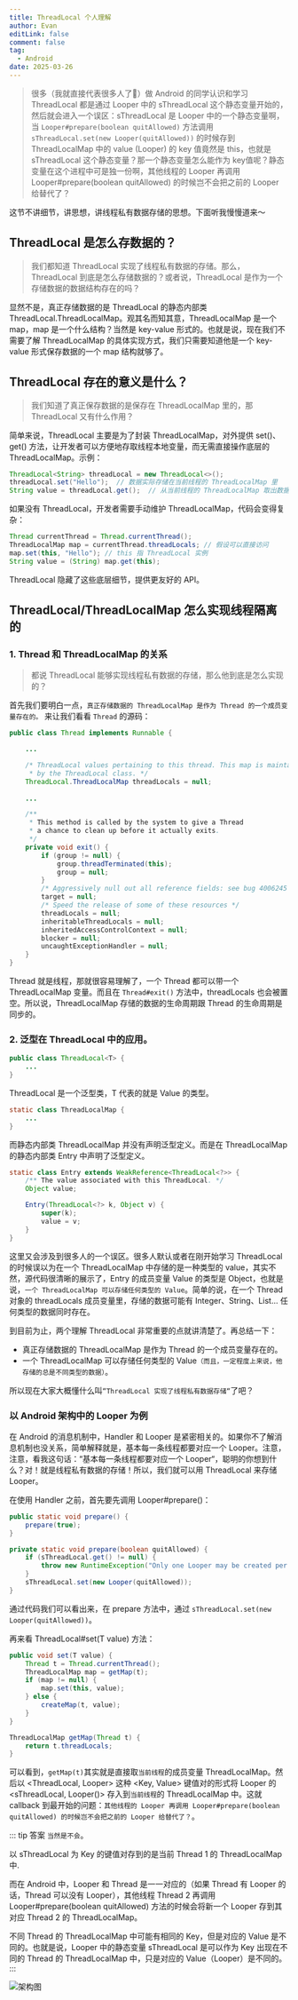 ```yaml
---
title: ThreadLocal 个人理解
author: Evan
editLink: false
comment: false
tag:
  - Android
date: 2025-03-26
---
```



> 很多（我就直接代表很多人了🐶）做 Android 的同学认识和学习 ThreadLocal 都是通过 Looper 中的 sThreadLocal 这个静态变量开始的，然后就会进入一个误区：sThreadLocal 是 Looper 中的一个静态变量啊，当 `Looper#prepare(boolean quitAllowed)` 方法调用  `sThreadLocal.set(new Looper(quitAllowed))` 的时候存到 ThreadLocalMap 中的 value (Looper) 的 key 值竟然是 this，也就是 sThreadLocal 这个静态变量？那一个静态变量怎么能作为 key值呢？静态变量在这个进程中可是独一份啊，其他线程的 Looper 再调用 Looper#prepare(boolean quitAllowed) 的时候岂不会把之前的 Looper 给替代了？

这节不讲细节，讲思想，讲线程私有数据存储的思想。下面听我慢慢道来～

## ThreadLocal 是怎么存数据的？

> 我们都知道 ThreadLocal 实现了线程私有数据的存储。那么，ThreadLocal 到底是怎么存储数据的？或者说，ThreadLocal 是作为一个存储数据的数据结构存在的吗？

显然不是，真正存储数据的是 ThreadLocal 的静态内部类 ThreadLocal.ThreadLocalMap。观其名而知其意，ThreadLocalMap 是一个 map，map 是一个什么结构？当然是 key-value 形式的。也就是说，现在我们不需要了解 ThreadLocalMap 的具体实现方式，我们只需要知道他是一个 key-value 形式保存数据的一个 map 结构就够了。

## ThreadLocal 存在的意义是什么？

> 我们知道了真正保存数据的是保存在 ThreadLocalMap 里的，那 ThreadLocal 又有什么作用？

简单来说，ThreadLocal 主要是为了封装 ThreadLocalMap，对外提供 set()、get() 方法，让开发者可以方便地存取线程本地变量，而无需直接操作底层的 ThreadLocalMap。示例：

```java
ThreadLocal<String> threadLocal = new ThreadLocal<>();
threadLocal.set("Hello");  // 数据实际存储在当前线程的 ThreadLocalMap 里
String value = threadLocal.get();  // 从当前线程的 ThreadLocalMap 取出数据
```

如果没有 ThreadLocal，开发者需要手动维护 ThreadLocalMap，代码会变得复杂：

```java
Thread currentThread = Thread.currentThread();
ThreadLocalMap map = currentThread.threadLocals; // 假设可以直接访问
map.set(this, "Hello"); // this 指 ThreadLocal 实例
String value = (String) map.get(this);
```

ThreadLocal 隐藏了这些底层细节，提供更友好的 API。

## ThreadLocal/ThreadLocalMap 怎么实现线程隔离的

### 1. Thread 和 ThreadLocalMap 的关系

> 都说 ThreadLocal 能够实现线程私有数据的存储，那么他到底是怎么实现的？

首先我们要明白一点，`真正存储数据的 ThreadLocalMap 是作为 Thread 的一个成员变量存在的。`
来让我们看看 `Thread` 的源码：
```java
public class Thread implements Runnable {

    ...

    /* ThreadLocal values pertaining to this thread. This map is maintained
     * by the ThreadLocal class. */
    ThreadLocal.ThreadLocalMap threadLocals = null;
    
    ...

    /**
     * This method is called by the system to give a Thread
     * a chance to clean up before it actually exits.
     */
    private void exit() {
        if (group != null) {
            group.threadTerminated(this);
            group = null;
        }
        /* Aggressively null out all reference fields: see bug 4006245 */
        target = null;
        /* Speed the release of some of these resources */
        threadLocals = null;
        inheritableThreadLocals = null;
        inheritedAccessControlContext = null;
        blocker = null;
        uncaughtExceptionHandler = null;
    }
}
```
Thread 就是线程，那就很容易理解了，一个 Thread 都可以带一个 ThreadLocalMap 变量。而且在 `Thread#exit()` 方法中，threadLocals 也会被置空。所以说，ThreadLocalMap 存储的数据的生命周期跟 Thread 的生命周期是同步的。


### 2. 泛型在 ThreadLocal 中的应用。

```java
public class ThreadLocal<T> {
    ...
}
```

ThreadLocal 是一个泛型类，T 代表的就是 Value 的类型。

```java
static class ThreadLocalMap {
    ...
}
```

而静态内部类 ThreadLocalMap 并没有声明泛型定义。而是在 ThreadLocalMap 的静态内部类 Entry 中声明了泛型定义。

```java
static class Entry extends WeakReference<ThreadLocal<?>> {
    /** The value associated with this ThreadLocal. */
    Object value;

    Entry(ThreadLocal<?> k, Object v) {
        super(k);
        value = v;
    }
}
```

这里又会涉及到很多人的一个误区。很多人默认或者在刚开始学习 ThreadLocal 的时候误以为在一个 ThreadLocalMap 中存储的是一种类型的 value，其实不然，源代码很清晰的展示了，Entry 的成员变量 Value 的类型是 Object，也就是说，`一个 ThreadLocalMap 可以存储任何类型的 Value`。简单的说，在一个 Thread 对象的 threadLocals 成员变量里，存储的数据可能有 Integer、String、List... 任何类型的数据同时存在。

到目前为止，两个理解 ThreadLocal 非常重要的点就讲清楚了。再总结一下：

- 真正存储数据的 ThreadLocalMap 是作为 Thread 的一个成员变量存在的。
- 一个 ThreadLocalMap 可以存储任何类型的 Value`（而且，一定程度上来说，他存储的总是不同类型的数据）`。

所以现在大家大概懂什么叫`“ThreadLocal 实现了线程私有数据存储“`了吧？

### 以 Android 架构中的 Looper 为例

在 Android 的消息机制中，Handler 和 Looper 是紧密相关的。如果你不了解消息机制也没关系，简单解释就是，基本每一条线程都要对应一个 Looper。注意，注意，看我这句话：“基本每一条线程都要对应一个 Looper“，聪明的你想到什么？对！就是线程私有数据的存储！所以，我们就可以用 ThreadLocal 来存储 Looper。

在使用 Handler 之前，首先要先调用 Looper#prepare()：

```java
public static void prepare() {
    prepare(true);
}

private static void prepare(boolean quitAllowed) {
    if (sThreadLocal.get() != null) {
        throw new RuntimeException("Only one Looper may be created per thread");
    }
    sThreadLocal.set(new Looper(quitAllowed));
}
```

通过代码我们可以看出来，在 prepare 方法中，通过 `sThreadLocal.set(new Looper(quitAllowed))`。

再来看 ThreadLocal#set(T value) 方法：

```java
public void set(T value) {
    Thread t = Thread.currentThread();
    ThreadLocalMap map = getMap(t);
    if (map != null) {
        map.set(this, value);
    } else {
        createMap(t, value);
    }
}

ThreadLocalMap getMap(Thread t) {
    return t.threadLocals;
}
```

可以看到，`getMap(t)`其实就是直接取`当前线程`的成员变量 ThreadLocalMap。然后以 <ThreadLocal, Looper> 这种 <Key, Value> 键值对的形式将 Looper 的 <sThreadLocal, Looper()> 存入到`当前线程`的 ThreadLocalMap 中。这就 callback 到最开始的问题：`其他线程的 Looper 再调用 Looper#prepare(boolean quitAllowed) 的时候岂不会把之前的 Looper 给替代了？`。

::: tip 答案
`当然是不会`。

以 sThreadLocal 为 Key 的键值对存到的是当前 Thread 1 的 ThreadLocalMap 中.

而在 Android 中，Looper 和 Thread 是一一对应的（如果 Thread 有 Looper 的话，Thread 可以没有 Looper），其他线程 Thread 2 再调用 Looper#prepare(boolean quitAllowed) 方法的时候会将新一个 Looper 存到其对应 Thread 2 的 ThreadLocalMap。

不同 Thread 的 ThreadLocalMap 中可能有相同的 Key，但是对应的 Value 是不同的。也就是说，Looper 中的静态变量 sThreadLocal 是可以作为 Key 出现在不同的 Thread 的 ThreadLocalMap 中，只是对应的 Value（Looper）是不同的。
:::


![架构图](../image/ThreadLocal_1.png)